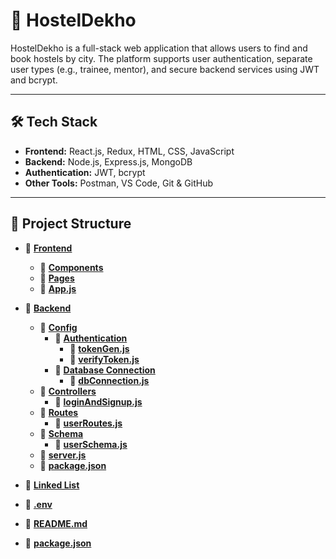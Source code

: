 # 🏨 HostelDekho

HostelDekho is a full-stack web application that allows users to find and book hostels by city. The platform supports user authentication, separate user types (e.g., trainee, mentor), and secure backend services using JWT and bcrypt.

---

## 🛠 Tech Stack

- **Frontend:** React.js, Redux, HTML, CSS, JavaScript
- **Backend:** Node.js, Express.js, MongoDB
- **Authentication:** JWT, bcrypt
- **Other Tools:** Postman, VS Code, Git & GitHub

---

## 📁 Project Structure
- 📁 **[Frontend](frontend/)**  
  - 🔹 **[Components](frontend/src/components/)**  
  - 🔹 **[Pages](frontend/src/pages/)**  
  - 🔹 **[App.js](frontend/src/App.js)**  

- 📁 **[Backend](backend/)**  
  - 🔹 **[Config](backend/config/)**  
    - 🔹 **[Authentication](backend/config/Authentication/)**  
      - 📄 **[tokenGen.js](backend/config/Authentication/tokenGen.js)**  
      - 📄 **[verifyToken.js](backend/config/Authentication/verifyToken.js)**  
    - 🔹 **[Database Connection](backend/config/dbConnection/)**  
      - 📄 **[dbConnection.js](backend/config/dbConnection/dbConnection.js)**  
  - 🔹 **[Controllers](backend/controllers/)**  
    - 📄 **[loginAndSignup.js](backend/controllers/loginAndSignup.js)**  
  - 🔹 **[Routes](backend/routes/)**  
    - 📄 **[userRoutes.js](backend/routes/userRoutes.js)**  
  - 🔹 **[Schema](backend/schema/)**  
    - 📄 **[userSchema.js](backend/schema/userSchema.js)**  
  - 📄 **[server.js](backend/server.js)**  
  - 📄 **[package.json](backend/package.json)**  

- 📁 **[Linked List](linkedlist/)**  
- 📄 **[.env](.env)**  
- 📄 **[README.md](README.md)**  
- 📄 **[package.json](package.json)**

